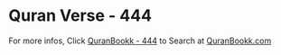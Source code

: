 # Quran Verse - 444 

For more infos, Click [QuranBookk - 444](https://www.quranbookk.com/quran/search?q=444) to Search at [QuranBookk.com](http://quranbookk.com/)